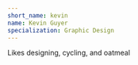 ```yaml
---
short_name: kevin
name: Kevin Guyer
specialization: Graphic Design
---
```

Likes designing, cycling, and oatmeal
